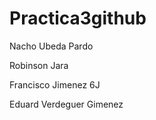 # Practica3github
Nacho Ubeda Pardo

Robinson Jara

Francisco Jimenez 6J

Eduard Verdeguer Gimenez 
